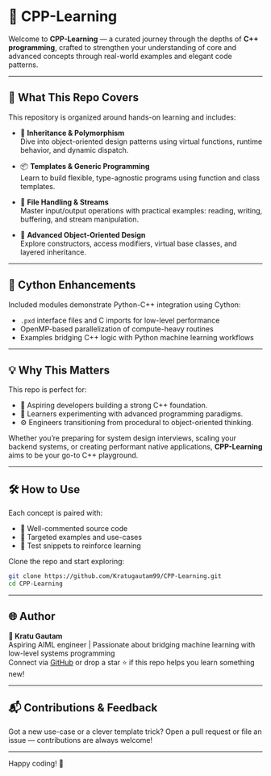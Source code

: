 # 🌟 CPP-Learning

Welcome to **CPP-Learning** — a curated journey through the depths of **C++ programming**, crafted to strengthen your understanding of core and advanced concepts through real-world examples and elegant code patterns.

---

## 🚀 What This Repo Covers

This repository is organized around hands-on learning and includes:

- 🔧 **Inheritance & Polymorphism**  
  Dive into object-oriented design patterns using virtual functions, runtime behavior, and dynamic dispatch.

- 📦 **Templates & Generic Programming**  
  Learn to build flexible, type-agnostic programs using function and class templates.

- 📁 **File Handling & Streams**  
  Master input/output operations with practical examples: reading, writing, buffering, and stream manipulation.

- 🧠 **Advanced Object-Oriented Design**  
  Explore constructors, access modifiers, virtual base classes, and layered inheritance.

---

## 🧩 Cython Enhancements
Included modules demonstrate Python-C++ integration using Cython:
- `.pxd` interface files and C imports for low-level performance  
- OpenMP-based parallelization of compute-heavy routines  
- Examples bridging C++ logic with Python machine learning workflows

--- 

## 💡 Why This Matters

This repo is perfect for:

- 📘 Aspiring developers building a strong C++ foundation.
- 🧪 Learners experimenting with advanced programming paradigms.
- ⚙️ Engineers transitioning from procedural to object-oriented thinking.

Whether you’re preparing for system design interviews, scaling your backend systems, or creating performant native applications, **CPP-Learning** aims to be your go-to C++ playground.

---

## 🛠 How to Use

Each concept is paired with:

- 📄 Well-commented source code
- 🎯 Targeted examples and use-cases
- 🧪 Test snippets to reinforce learning

Clone the repo and start exploring:

```bash
git clone https://github.com/Kratugautam99/CPP-Learning.git
cd CPP-Learning
```

---

## 🌐 Author

**👤 Kratu Gautam**  
Aspiring AIML engineer | Passionate about bridging machine learning with low-level systems programming  
Connect via [GitHub](https://github.com/Kratugautam99) or drop a star ⭐ if this repo helps you learn something new!

---

## 📬 Contributions & Feedback

Got a new use-case or a clever template trick? Open a pull request or file an issue — contributions are always welcome!

---

Happy coding! 🎉  
